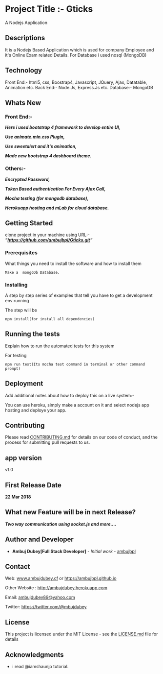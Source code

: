 # Project Title :- Gticks
A Nodejs Application

## Descriptions
It is a Nodejs Based Application which is used for company Employee and it's Online Exam related Details. 
For Database i used nosql (MongoDB)

## Technology
Front End:- html5, css, Boostrap4, Javascript, JQuery, Ajax, Datatable, Animation etc.
Back End:- Node.Js, Express.Js etc.
Database:- MongoDB

## Whats New

### Front End:- ###
**_Here i used bootstrap 4 framework to develop entire UI,_**

**_Use animate.min.css Plugin,_**

**_Use sweetalert and it's animation,_**

**_Made new bootstrap 4 dashboard theme._**

### Others:- ###
**_Encrypted Password,_**

**_Token Based authentication For Every Ajax Call,_**

**_Mocha testing (for mongodb database),_**

**_Herokuapp hosting and mLab for cloud database._**

## Getting Started

clone project in your machine using URL:- **_"https://github.com/ambujbpl/Gticks.git"_**

### Prerequisites

What things you need to install the software and how to install them

```
Make a  mongoDb Database. 
```

### Installing

A step by step series of examples that tell you have to get a development env running

The step will be

```
npm install(for install all dependencies)
```

## Running the tests

Explain how to run the automated tests for this system

For testing

```
npm run test(Its mocha test command in terminal or other command prompt)
```

## Deployment

Add additional notes about how to deploy this on a live system:-

You can use heroku, simply make a account on it and select nodejs app hosting and deploye your app.

## Contributing

Please read [CONTRIBUTING.md](https://gist.github.com/ambujbpl/Gticks) for details on our code of conduct, and the process for submitting pull requests to us.

## app version

v1.0

## First Release Date

**22 Mar 2018**


## What new Feature will be in next Release?

**_Two way communication using socket.js and more...._**

## Author and Developer

* **Ambuj Dubey[Full Stack Developer]** - *Initial work* - [ambujbpl](https://github.com/ambujbpl)
## Contact

Web: www.ambujdubey.cf or https://ambujbpl.github.io

Other Website : http://ambujdubey.herokuapp.com

Email: ambujdubey89@yahoo.com

Twitter: https://twitter.com/@mbujdubey

## License

This project is licensed under the MIT License - see the [LICENSE.md](LICENSE.md) file for details

## Acknowledgments

* i read @iamshaunjp tutorial.

